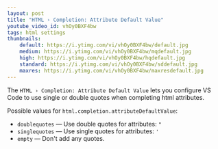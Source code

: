 ```yaml
---
layout: post
title: "HTML › Completion: Attribute Default Value"
youtube_video_id: vhOy0BXF4bw
tags: html settings
thumbnails:
    default: https://i.ytimg.com/vi/vhOy0BXF4bw/default.jpg
    medium: https://i.ytimg.com/vi/vhOy0BXF4bw/mqdefault.jpg
    high: https://i.ytimg.com/vi/vhOy0BXF4bw/hqdefault.jpg
    standard: https://i.ytimg.com/vi/vhOy0BXF4bw/sddefault.jpg
    maxres: https://i.ytimg.com/vi/vhOy0BXF4bw/maxresdefault.jpg
---
```


The `HTML › Completion: Attribute Default Value` lets you configure VS Code to use single or double quotes when completing html attributes.

Possible values for `html.completion.attributeDefaultValue`:

- `doublequotes` — Use double quotes for attributes: `"` 
- `singlequotes` — Use single quotes for attributes: `'` 
- `empty` — Don't add any quotes.